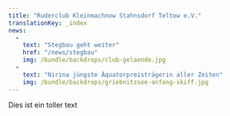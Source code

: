 ```yaml
---
title: "Ruderclub Kleinmachnow Stahnsdorf Teltow e.V."
translationKey: _index
news:
  - 
    text: "Stegbau geht weiter"
    href: "/news/stegbau"
    img: /bundle/backdrops/club-gelaende.jpg
  -
    text: "Nirina jüngste Äquatorpreisträgerin aller Zeiten"
    img: /bundle/backdrops/griebnitzsee-anfang-skiff.jpg
---
```


Dies ist ein toller text

